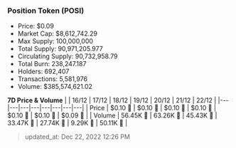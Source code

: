 
  ### Position Token (POSI)
  - Price: $0.09
  - Market Cap: $8,612,742.29
  - Max Supply: 100,000,000
  - Total Supply: 90,971,205.977
  - Circulating Supply: 90,732,958.79
  - Total Burn: 238,247.187
  - Holders: 692,407
  - Transactions: 5,581,976
  - Volume: $385,574,621.02

  **7D Price & Volume**
  | | 16&#x2F;12 | 17&#x2F;12 | 18&#x2F;12 | 19&#x2F;12 | 20&#x2F;12 | 21&#x2F;12 | 22&#x2F;12 |
  |---|---|---|---|---|---|---|---|
  | Price | $0.10 🔻 | $0.10 🚀 | $0.10 🚀 | $0.10 🔻 | $0.10 🚀 | $0.10 🔻 | $0.09 🔻 |
  | Volume | 56.45K 🚀 | 63.26K 🚀 | 45.43K 🔻 | 33.47K 🔻 | 27.74K 🔻 | 9.29K 🔻 | 50.11K 🚀 |

  > updated_at: Dec 22, 2022 12:26 PM
